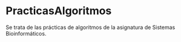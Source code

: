 # PracticasAlgoritmos
Se trata de las prácticas de algoritmos de la asignatura de Sistemas Bioinformáticos.
